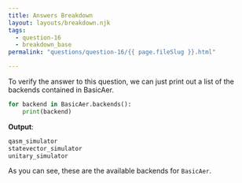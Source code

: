 ```yaml
---
title: Answers Breakdown
layout: layouts/breakdown.njk
tags:
  - question-16
  - breakdown_base
permalink: "questions/question-16/{{ page.fileSlug }}.html"

---
```



To verify the answer to this question, we can just print out a list of the backends contained in BasicAer.


```python
for backend in BasicAer.backends():
    print(backend)
```

**Output**:
```bash
qasm_simulator
statevector_simulator
unitary_simulator

```

As you can see, these are the available backends for `BasicAer`.
